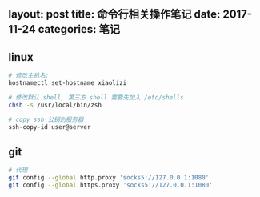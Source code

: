 layout: post
title: 命令行相关操作笔记
date: 2017-11-24
categories: 笔记
---

## linux
````bash
# 修改主机名:
hostnamectl set-hostname xiaolizi

# 修改默认 shell, 第三方 shell 需要先加入 /etc/shells
chsh -s /usr/local/bin/zsh

# copy ssh 公钥到服务器
ssh-copy-id user@server
````

## git
````bash
# 代理
git config --global http.proxy 'socks5://127.0.0.1:1080'
git config --global https.proxy 'socks5://127.0.0.1:1080'
````

